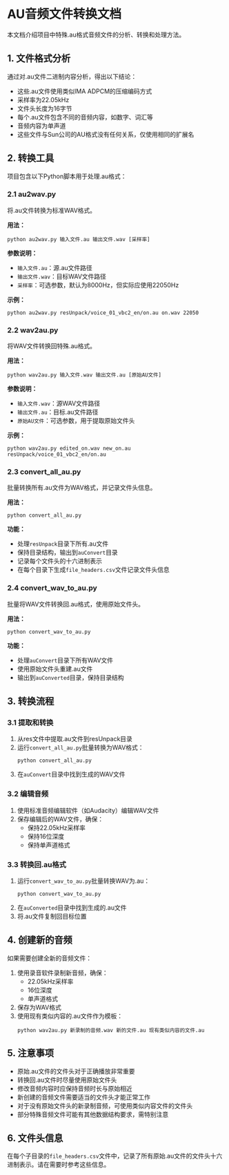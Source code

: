 # AU音频文件转换文档

本文档介绍项目中特殊.au格式音频文件的分析、转换和处理方法。

## 1. 文件格式分析

通过对.au文件二进制内容分析，得出以下结论：

- 这些.au文件使用类似IMA ADPCM的压缩编码方式
- 采样率为22.05kHz
- 文件头长度为16字节
- 每个.au文件包含不同的音频内容，如数字、词汇等
- 音频内容为单声道
- 这些文件与Sun公司的AU格式没有任何关系，仅使用相同的扩展名

## 2. 转换工具

项目包含以下Python脚本用于处理.au格式：

### 2.1 au2wav.py

将.au文件转换为标准WAV格式。

**用法：**
```
python au2wav.py 输入文件.au 输出文件.wav [采样率]
```

**参数说明：**
- `输入文件.au`：源.au文件路径
- `输出文件.wav`：目标WAV文件路径
- `采样率`：可选参数，默认为8000Hz，但实际应使用22050Hz

**示例：**
```
python au2wav.py resUnpack/voice_01_vbc2_en/on.au on.wav 22050
```

### 2.2 wav2au.py

将WAV文件转换回特殊.au格式。

**用法：**
```
python wav2au.py 输入文件.wav 输出文件.au [原始AU文件]
```

**参数说明：**
- `输入文件.wav`：源WAV文件路径
- `输出文件.au`：目标.au文件路径
- `原始AU文件`：可选参数，用于提取原始文件头

**示例：**
```
python wav2au.py edited_on.wav new_on.au resUnpack/voice_01_vbc2_en/on.au
```

### 2.3 convert_all_au.py

批量转换所有.au文件为WAV格式，并记录文件头信息。

**用法：**
```
python convert_all_au.py
```

**功能：**
- 处理`resUnpack`目录下所有.au文件
- 保持目录结构，输出到`auConvert`目录
- 记录每个文件头的十六进制表示
- 在每个目录下生成`file_headers.csv`文件记录文件头信息

### 2.4 convert_wav_to_au.py

批量将WAV文件转换回.au格式，使用原始文件头。

**用法：**
```
python convert_wav_to_au.py
```

**功能：**
- 处理`auConvert`目录下所有WAV文件
- 使用原始文件头重建.au文件
- 输出到`auConverted`目录，保持目录结构

## 3. 转换流程

### 3.1 提取和转换

1. 从res文件中提取.au文件到resUnpack目录
2. 运行`convert_all_au.py`批量转换为WAV格式：
   ```
   python convert_all_au.py
   ```
3. 在`auConvert`目录中找到生成的WAV文件

### 3.2 编辑音频

1. 使用标准音频编辑软件（如Audacity）编辑WAV文件
2. 保存编辑后的WAV文件，确保：
   - 保持22.05kHz采样率
   - 保持16位深度
   - 保持单声道格式

### 3.3 转换回.au格式

1. 运行`convert_wav_to_au.py`批量转换WAV为.au：
   ```
   python convert_wav_to_au.py
   ```
2. 在`auConverted`目录中找到生成的.au文件
3. 将.au文件复制回目标位置

## 4. 创建新的音频

如果需要创建全新的音频文件：

1. 使用录音软件录制新音频，确保：
   - 22.05kHz采样率
   - 16位深度
   - 单声道格式
2. 保存为WAV格式
3. 使用现有类似内容的.au文件作为模板：
   ```
   python wav2au.py 新录制的音频.wav 新的文件.au 现有类似内容的文件.au
   ```

## 5. 注意事项

- 原始.au文件的文件头对于正确播放非常重要
- 转换回.au文件时尽量使用原始文件头
- 修改音频内容时应保持音频时长与原始相近
- 新创建的音频文件需要适当的文件头才能正常工作
- 对于没有原始文件头的新录制音频，可使用类似内容文件的文件头
- 部分特殊音频文件可能有其他数据结构要求，需特别注意

## 6. 文件头信息

在每个子目录的`file_headers.csv`文件中，记录了所有原始.au文件的文件头十六进制表示。请在需要时参考这些信息。 